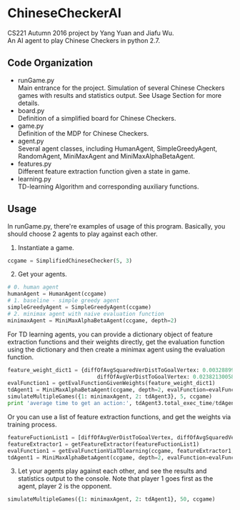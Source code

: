 # ChineseCheckerAI
CS221 Autumn 2016 project by Yang Yuan and Jiafu Wu.<br>
An AI agent to play Chinese Checkers in python 2.7.

## Code Organization
* runGame.py<br>
  Main entrance for the project. Simulation of several Chinese Checkers games
   with results and statistics output. See Usage Section for more details.
* board.py<br>
  Definition of a simplified board for Chinese Checkers.
* game.py<br>
  Definition of the MDP for Chinese Checkers.
* agent.py<br>
  Several agent classes, including HumanAgent, SimpleGreedyAgent, RandomAgent,
  MiniMaxAgent and MiniMaxAlphaBetaAgent.
* features.py<br>
  Different feature extraction function given a state in game.
* learning.py<br>
  TD-learning Algorithm and corresponding auxiliary functions.

## Usage
In runGame.py, there're examples of usage of this program.
Basically, you should choose 2 agents to play against each other.<br>
1. Instantiate a game.
```python
ccgame = SimplifiedChineseChecker(5, 3)
```

2. Get your agents.

```python
# 0. human agent
humanAgent = HumanAgent(ccgame)
# 1. baseline - simple greedy agent
simpleGreedyAgent = SimpleGreedyAgent(ccgame)
# 2. minimax agent with naive evaluation function
minimaxAgent = MiniMaxAlphaBetaAgent(ccgame, depth=2)
```
For TD learning agents, you can provide a dictionary object of
feature extraction functions and their weights directly, get the evaluation function
using the dictionary and then create a minimax agent using the evaluation function.
```python
feature_weight_dict1 = {diffOfAvgSquaredVerDistToGoalVertex: 0.00328899184996,
                            diffOfAvgVerDistToGoalVertex: 0.0238213005841}
evalFunction1 = getEvalFunctionGivenWeights(feature_weight_dict1)
tdAgent1 = MiniMaxAlphaBetaAgent(ccgame, depth=2, evalFunction=evalFunction1)
simulateMultipleGames({1: minimaxAgent, 2: tdAgent3}, 5, ccgame)
print 'average time to get an action:', tdAgent3.total_exec_time/tdAgent3.num_exec
```
Or you can use a list of feature extraction functions, and get the weights via training process.
```python
featureFuctionList1 = [diffOfAvgVerDistToGoalVertex, diffOfAvgSquaredVerDistToGoalVertex]
featureExtractor1 = getFeatureExtractor(featureFuctionList1)
evalFunction1 = getEvalFunctionViaTDlearning(ccgame, featureExtractor1, num_trials=1000)
tdAgent1 = MiniMaxAlphaBetaAgent(ccgame, depth=2, evalFunction=evalFunction1)
```

3. Let your agents play against each other, and see the results and statistics output to the console.
Note that player 1 goes first as the agent, player 2 is the opponent.
```python
simulateMultipleGames({1: minimaxAgent, 2: tdAgent1}, 50, ccgame)
```